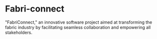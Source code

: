 # Fabri-connect
"FabriConnect," an innovative software project aimed at transforming the fabric industry by facilitating seamless collaboration and empowering all stakeholders.

